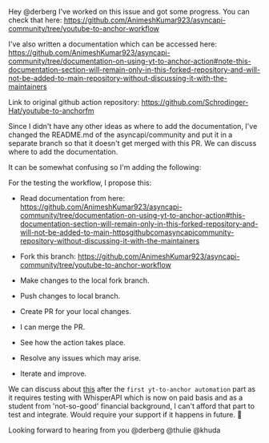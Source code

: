 Hey @derberg
I've worked on this issue and got some progress. You can check that here: https://github.com/AnimeshKumar923/asyncapi-community/tree/youtube-to-anchor-workflow

I've also written a documentation which can be accessed here: https://github.com/AnimeshKumar923/asyncapi-community/tree/documentation-on-using-yt-to-anchor-action#note-this-documentation-section-will-remain-only-in-this-forked-repository-and-will-not-be-added-to-main-repository-without-discussing-it-with-the-maintainers

Link to original github action repository: https://github.com/Schrodinger-Hat/youtube-to-anchorfm

Since I didn't have any other ideas as where to add the documentation, I've changed the README.md of the asyncapi/community and put it in a separate branch so that it doesn't get merged with this PR.
We can discuss where to add the documentation.

It can be somewhat confusing so I'm adding the following:

For the testing the workflow, I propose this:

- Read documentation from here: https://github.com/AnimeshKumar923/asyncapi-community/tree/documentation-on-using-yt-to-anchor-action#this-documentation-section-will-remain-only-in-this-forked-repository-and-will-not-be-added-to-main-httpsgithubcomasyncapicommunity-repository-without-discussing-it-with-the-maintainers

- Fork this branch: https://github.com/AnimeshKumar923/asyncapi-community/tree/youtube-to-anchor-workflow
- Make changes to the local fork branch.
- Push changes to local branch.
- Create PR for your local changes.
- I can merge the PR.
- See how the action takes place.
- Resolve any issues which may arise.
- Iterate and improve.

We can discuss about [this](https://github.com/asyncapi/community/issues/621#issuecomment-1461665049) after the `first yt-to-anchor automation` part as it requires testing with WhisperAPI which is now on paid basis and as a student from 'not-so-good' financial background, I can't afford that part to test and integrate. Would require your support if it happens in future. :pray:

Looking forward to hearing from you @derberg @thulie @khuda
